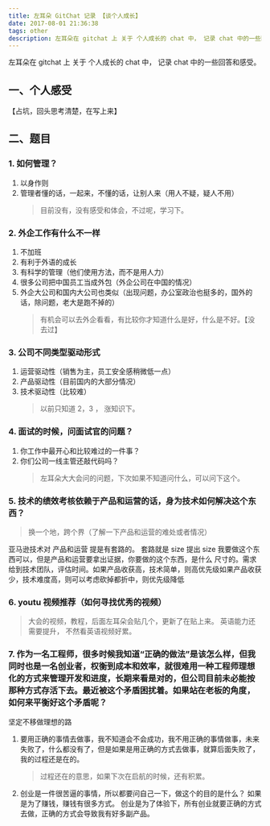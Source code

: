 ```yaml
---
title: 左耳朵 GitChat 记录 【谈个人成长】
date: 2017-08-01 21:36:38
tags: other
description: 左耳朵在 gitchat 上 关于 个人成长的 chat 中， 记录 chat 中的一些回答和感受。
---
```


左耳朵在 gitchat 上 关于 个人成长的 chat 中， 记录 chat 中的一些回答和感受。

## 一、个人感受

【占坑，回头思考清楚，在写上来】

## 二、题目

### 1. 如何管理？

1.  以身作则
2.  管理者懂的话，一起来，不懂的话，让别人来（用人不疑，疑人不用）
    > 目前没有，没有感受和体会，不过呢，学习下。

### 2. 外企工作有什么不一样

1.  不加班
2.  有利于外语的成长
3.  有科学的管理（他们使用方法，而不是用人力）
4.  很多公司把中国员工当成外包（外企公司在中国的情况）
5.  外企大公司和国内大公司也类似（出现问题，办公室政治也挺多的，国外的话，除问题，老大是跑不掉的）
    > 有机会可以去外企看看，有比较你才知道什么是好，什么是不好。【没去过】

### 3. 公司不同类型驱动形式

1.  运营驱动性（销售为主，员工安全感稍微低一点）
2.  产品驱动性（目前国内的大部分情况）
3.  技术驱动性（比较难）
    > 以前只知道 2，3 ， 涨知识下。

### 4. 面试的时候，问面试官的问题？

1.  你工作中最开心和比较难过的一件事？
2.  你们公司一线主管还敲代码吗？
    > 左耳朵大大会问的问题，下次如果不知道问什么，可以问下这个。

### 5. 技术的绩效考核依赖于产品和运营的话，身为技术如何解决这个东西？

> 换一个地，跨个界（了解一下产品和运营的难处或者情况）

亚马逊技术对 产品和运营 提是有套路的。 套路就是 size
提出 size
我要做这个东西可以，但是产品和运营要拿出证据，你要做的这个东西，是什么 尺寸的。需求给到技术团队，评估时间。如果产品收获高，技术简单，则高优先级如果产品收获少，技术难度高，则可以考虑砍掉都折中，则优先级降低

### 6. youtu 视频推荐（如何寻找优秀的视频）

> 大会的视频，教程，后面左耳朵会贴几个，更新了在贴上来。 英语能力还需要提升， 不然看英语视频好累。

### 7. 作为一名工程师，很多时候我知道“正确的做法”是该怎么样，但我同时也是一名创业者，权衡到成本和效率，就很难用一种工程师理想化的方式来管理开发和进度，长期来看是对的，但公司目前未必能按那种方式存活下去。最近被这个矛盾困扰着。如果站在老板的角度，如何来平衡好这个矛盾呢？

坚定不移做理想的路

1.  要用正确的事情去做事，我不知道会不会成功，我不用正确的事情做事，未来失败了，什么都没有了，但是如果是用正确的方式去做事，就算后面失败了，我的过程还是在的。

    > 过程还在的意思，如果下次在启航的时候，还有积累。

2.  创业是一件很苦逼的事情，所以都要问自己一下，做这个的目的是什么？ 如果是为了赚钱，赚钱有很多方式。
    创业是为了体验下，所有创业就要正确的方式去做，正确的方式会导致我有好多副产品。

